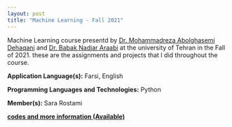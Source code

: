 ```yaml
---
layout: post
title: "Machine Learning - Fall 2021"
---
```

Machine Learning course presentd by [Dr. Mohammadreza Abolghasemi Dehaqani](https://ece.ut.ac.ir/en/~dehaqani) and  [Dr. Babak Nadjar Araabi](https://ece.ut.ac.ir/en/~araabi) at the university of Tehran in the Fall of 2021. these are the assignments and projects that I did throughout the course.

**Application Language(s):** Farsi, English

**Programming Languages and Technologies:** Python

**Member(s):** Sara Rostami

**[codes and more information (Available)](#)**